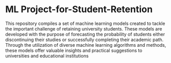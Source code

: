 # ML Project-for-Student-Retention

This repository compiles a set of machine learning models created to tackle the important challenge of retaining university students. These models are developed with the purpose of forecasting the probability of students either discontinuing their studies or successfully completing their academic path. Through the utilization of diverse machine learning algorithms and methods, these models offer valuable insights and practical suggestions to universities and educational institutions
